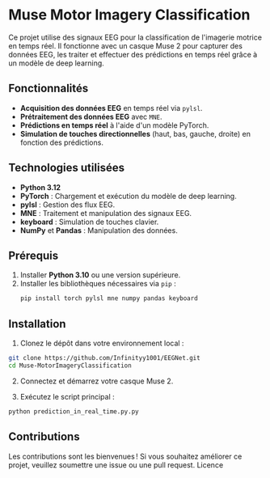 # Muse Motor Imagery Classification

Ce projet utilise des signaux EEG pour la classification de l'imagerie motrice en temps réel. Il fonctionne avec un casque Muse 2 pour capturer des données EEG, les traiter et effectuer des prédictions en temps réel grâce à un modèle de deep learning.

## Fonctionnalités

- **Acquisition des données EEG** en temps réel via `pylsl`.
- **Prétraitement des données EEG** avec `MNE`.
- **Prédictions en temps réel** à l'aide d'un modèle PyTorch.
- **Simulation de touches directionnelles** (haut, bas, gauche, droite) en fonction des prédictions.

## Technologies utilisées

- **Python 3.12**
- **PyTorch** : Chargement et exécution du modèle de deep learning.
- **pylsl** : Gestion des flux EEG.
- **MNE** : Traitement et manipulation des signaux EEG.
- **keyboard** : Simulation de touches clavier.
- **NumPy** et **Pandas** : Manipulation des données.

## Prérequis

1. Installer **Python 3.10** ou une version supérieure.
2. Installer les bibliothèques nécessaires via `pip` :
   ```bash
   pip install torch pylsl mne numpy pandas keyboard
   ```
## Installation

1. Clonez le dépôt dans votre environnement local :
```bash
git clone https://github.com/Infinityy1001/EEGNet.git
cd Muse-MotorImageryClassification
```

2. Connectez et démarrez votre casque Muse 2.

3. Exécutez le script principal :

```bash
python prediction_in_real_time.py.py
```
    
## Contributions

Les contributions sont les bienvenues ! Si vous souhaitez améliorer ce projet, veuillez soumettre une issue ou une pull request.
Licence

